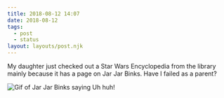 ```yaml
---
title: 2018-08-12 14:07
date: 2018-08-12
tags:
  - post
  - status
layout: layouts/post.njk
---
```

My daughter just checked out a Star Wars Encyclopedia from the library mainly because it has a page on Jar Jar Binks. Have I failed as a parent?

![Gif of Jar Jar Binks saying Uh huh!](https://media.giphy.com/media/l3fZGpYGcl9ty1pe0/giphy.gif)